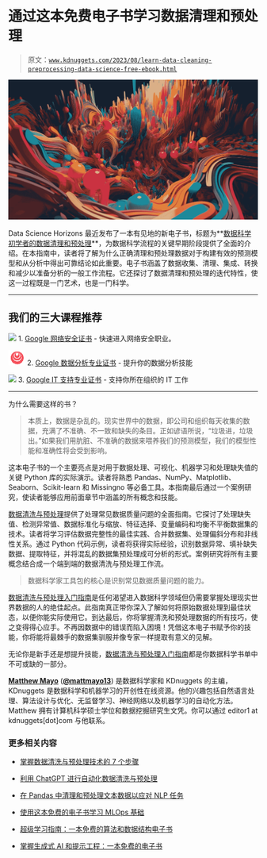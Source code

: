 # 通过这本免费电子书学习数据清理和预处理

> 原文：[`www.kdnuggets.com/2023/08/learn-data-cleaning-preprocessing-data-science-free-ebook.html`](https://www.kdnuggets.com/2023/08/learn-data-cleaning-preprocessing-data-science-free-ebook.html)

![通过这本免费电子书学习数据清理和预处理](img/1e3039bfcbeb97e496d52e5b42c23872.png)

Data Science Horizons 最近发布了一本有见地的新电子书，标题为**[数据科学初学者的数据清理和预处理](https://datasciencehorizons.com/data-cleaning-preprocessing-data-science-beginners-ebook/)**，为数据科学流程的关键早期阶段提供了全面的介绍。在本指南中，读者将了解为什么正确清理和预处理数据对于构建有效的预测模型和从分析中得出可靠结论如此重要。电子书涵盖了数据收集、清理、集成、转换和减少以准备分析的一般工作流程。它还探讨了数据清理和预处理的迭代特性，使这一过程既是一门艺术，也是一门科学。

* * *

## 我们的三大课程推荐

![](img/0244c01ba9267c002ef39d4907e0b8fb.png) 1\. [Google 网络安全证书](https://www.kdnuggets.com/google-cybersecurity) - 快速进入网络安全职业。

![](img/e225c49c3c91745821c8c0368bf04711.png) 2\. [Google 数据分析专业证书](https://www.kdnuggets.com/google-data-analytics) - 提升你的数据分析技能

![](img/0244c01ba9267c002ef39d4907e0b8fb.png) 3\. [Google IT 支持专业证书](https://www.kdnuggets.com/google-itsupport) - 支持你所在组织的 IT 工作

* * *

为什么需要这样的书？

> 本质上，数据是杂乱的。现实世界中的数据，即公司和组织每天收集的数据，充满了不准确、不一致和缺失的条目。正如谚语所说，“垃圾进，垃圾出。”如果我们用肮脏、不准确的数据来喂养我们的预测模型，我们的模型性能和准确性将会受到影响。

这本电子书的一个主要亮点是对用于数据处理、可视化、机器学习和处理缺失值的关键 Python 库的实际演示。读者将熟悉 Pandas、NumPy、Matplotlib、Seaborn、Scikit-learn 和 Missingno 等必备工具。本指南最后通过一个案例研究，使读者能够应用前面章节中涵盖的所有概念和技能。

[数据清洗与预处理](https://datasciencehorizons.com/data-cleaning-preprocessing-data-science-beginners-ebook/)提供了处理常见数据质量问题的全面指南。它探讨了处理缺失值、检测异常值、数据标准化与缩放、特征选择、变量编码和均衡不平衡数据集的技术。读者将学习评估数据完整性的最佳实践、合并数据集、处理偏斜分布和非线性关系。通过 Python 代码示例，读者将获得实际经验，识别数据异常、填补缺失数据、提取特征，并将混乱的数据集预处理成可分析的形式。案例研究将所有主要概念结合成一个端到端的数据清洗与预处理工作流。

> 数据科学家工具包的核心是识别常见数据质量问题的能力。

[数据清洗与预处理入门指南](https://datasciencehorizons.com/data-cleaning-preprocessing-data-science-beginners-ebook/)是任何渴望进入数据科学领域但仍需要掌握处理现实世界数据的人的绝佳起点。此指南真正带你深入了解如何将原始数据处理到最佳状态，以便你能实际使用它。到达最后，你将掌握清洗和预处理数据的所有技巧，使之变得得心应手。不再因数据中的错误而陷入困境！凭借这本电子书赋予你的技能，你将能将最棘手的数据集驯服并像专家一样提取有意义的见解。

无论你是新手还是想提升技能，[数据清洗与预处理入门指南](https://datasciencehorizons.com/data-cleaning-preprocessing-data-science-beginners-ebook/)都是你数据科学书单中不可或缺的一部分。

**[Matthew Mayo](https://www.linkedin.com/in/mattmayo13/)** ([**@mattmayo13**](https://twitter.com/mattmayo13)) 是数据科学家和 KDnuggets 的主编，KDnuggets 是数据科学和机器学习的开创性在线资源。他的兴趣包括自然语言处理、算法设计与优化、无监督学习、神经网络以及机器学习的自动化方法。Matthew 拥有计算机科学硕士学位和数据挖掘研究生文凭。你可以通过 editor1 at kdnuggets[dot]com 与他联系。

### 更多相关内容

+   [掌握数据清洗与预处理技术的 7 个步骤](https://www.kdnuggets.com/2023/08/7-steps-mastering-data-cleaning-preprocessing-techniques.html)

+   [利用 ChatGPT 进行自动化数据清洗与预处理](https://www.kdnuggets.com/2023/08/harnessing-chatgpt-automated-data-cleaning-preprocessing.html)

+   [在 Pandas 中清理和预处理文本数据以应对 NLP 任务](https://www.kdnuggets.com/cleaning-and-preprocessing-text-data-in-pandas-for-nlp-tasks)

+   [使用这本免费的电子书学习 MLOps 基础](https://www.kdnuggets.com/2023/08/learn-mlops-basics-free-ebook.html)

+   [超级学习指南：一本免费的算法和数据结构电子书](https://www.kdnuggets.com/2022/06/super-study-guide-free-algorithms-data-structures-ebook.html)

+   [掌握生成式 AI 和提示工程：一本免费的电子书](https://www.kdnuggets.com/2023/04/free-ebook-mastering-generative-ai-prompt-engineering.html)
